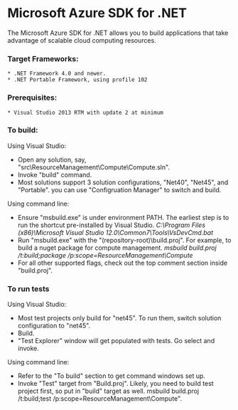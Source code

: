 # Microsoft Azure SDK for .NET

The Microsoft Azure SDK for .NET allows you to build applications
that take advantage of scalable cloud computing resources.

### Target Frameworks:

    * .NET Framework 4.0 and newer.
    * .NET Portable Framework, using profile 102

### Prerequisites:
    * Visual Studio 2013 RTM with update 2 at minimum

### To build:

Using Visual Studio:

  - Open any solution, say, "src\ResourceManagement\Compute\Compute.sln".
  - Invoke "build" command.
  - Most solutions support 3 solution configurations, "Net40", "Net45", and "Portable". you can use "Configruation Manager" to switch and build.

Using command line:

  - Ensure "msbuild.exe" is under environment PATH. The earliest step is to run the shortcut pre-installed by Visual Studio.
        *C:\Program Files (x86)\Microsoft Visual Studio 12.0\Common7\Tools\VsDevCmd.bat*
  - Run "msbuild.exe" with the "(repository-root)\build.proj". For example, to build a nuget package for compute management.
          *msbuild build.proj /t:build;package /p:scope=ResourceManagement\Compute*
  - For all other supported flags, check out the top comment section inside "build.proj".
   

### To run tests

Using Visual Studio:

  - Most test projects only build for "net45". To run them, switch solution configuration to "net45".
  - Build.
  - "Test Explorer" window will get populated with tests. Go select and invoke.

Using command line:

  - Refer to the "To build" section to get command windows set up.
  - Invoke "Test" target from "Build.proj". Likely, you need to build test project first, so put  in "build" target as well. 
        msbuild build.proj /t:build;test /p:scope=ResourceManagement\Compute".
